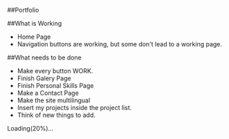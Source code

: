##Portfolio

##What is Working

- Home Page
- Navigation buttons are working, but some don't lead to a working page.

##What needs to be done

- Make every button WORK.
- Finish Galery Page
- Finish Personal Skills Page
- Make a Contact Page
- Make the site multilingual
- Insert my projects inside the project list.
- Think of new things to add.

Loading(20%)...
